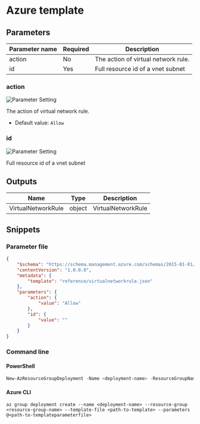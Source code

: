# Azure template

## Parameters

Parameter name | Required | Description
-------------- | -------- | -----------
action         | No       | The action of virtual network rule.
id             | Yes      | Full resource id of a vnet subnet

### action

![Parameter Setting](https://img.shields.io/badge/parameter-optional-green?style=flat-square)

The action of virtual network rule.

- Default value: `Allow`

### id

![Parameter Setting](https://img.shields.io/badge/parameter-required-orange?style=flat-square)

Full resource id of a vnet subnet

## Outputs

Name | Type | Description
---- | ---- | -----------
VirtualNetworkRule | object | VirtualNetworkRule

## Snippets

### Parameter file

```json
{
    "$schema": "https://schema.management.azure.com/schemas/2015-01-01/deploymentParameters.json#",
    "contentVersion": "1.0.0.0",
    "metadata": {
        "template": "reference/virtualnetworkrule.json"
    },
    "parameters": {
        "action": {
            "value": "Allow"
        },
        "id": {
            "value": ""
        }
    }
}
```

### Command line

#### PowerShell

```powershell
New-AzResourceGroupDeployment -Name <deployment-name> -ResourceGroupName <resource-group-name> -TemplateFile <path-to-template> -TemplateParameterFile <path-to-templateparameter>
```

#### Azure CLI

```text
az group deployment create --name <deployment-name> --resource-group <resource-group-name> --template-file <path-to-template> --parameters @<path-to-templateparameterfile>
```
